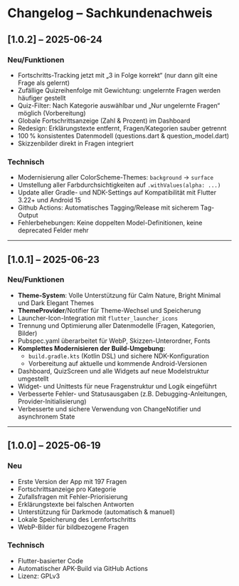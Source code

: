 # Changelog – Sachkundenachweis

## [1.0.2] – 2025-06-24

### Neu/Funktionen
- Fortschritts-Tracking jetzt mit „3 in Folge korrekt“ (nur dann gilt eine Frage als gelernt)
- Zufällige Quizreihenfolge mit Gewichtung: ungelernte Fragen werden häufiger gestellt
- Quiz-Filter: Nach Kategorie auswählbar und „Nur ungelernte Fragen“ möglich (Vorbereitung)
- Globale Fortschrittsanzeige (Zahl & Prozent) im Dashboard
- Redesign: Erklärungstexte entfernt, Fragen/Kategorien sauber getrennt
- 100 % konsistentes Datenmodell (questions.dart & question_model.dart)
- Skizzenbilder direkt in Fragen integriert

### Technisch
- Modernisierung aller ColorScheme-Themes: `background` → `surface`
- Umstellung aller Farbdurchsichtigkeiten auf `.withValues(alpha: ...)`
- Update aller Gradle- und NDK-Settings auf Kompatibilität mit Flutter 3.22+ und Android 15
- Github Actions: Automatisches Tagging/Release mit sicherem Tag-Output
- Fehlerbehebungen: Keine doppelten Model-Definitionen, keine deprecated Felder mehr

---

## [1.0.1] – 2025-06-23

### Neu/Funktionen
- **Theme-System**: Volle Unterstützung für Calm Nature, Bright Minimal und Dark Elegant Themes
- **ThemeProvider**/Notifier für Theme-Wechsel und Speicherung
- Launcher-Icon-Integration mit `flutter_launcher_icons`
- Trennung und Optimierung aller Datenmodelle (Fragen, Kategorien, Bilder)
- Pubspec.yaml überarbeitet für WebP, Skizzen-Unterordner, Fonts
- **Komplettes Modernisieren der Build-Umgebung:**
  - `build.gradle.kts` (Kotlin DSL) und sichere NDK-Konfiguration
  - Vorbereitung auf aktuelle und kommende Android-Versionen
- Dashboard, QuizScreen und alle Widgets auf neue Modelstruktur umgestellt
- Widget- und Unittests für neue Fragenstruktur und Logik eingeführt
- Verbesserte Fehler- und Statusausgaben (z.B. Debugging-Anleitungen, Provider-Initialisierung)
- Verbesserte und sichere Verwendung von ChangeNotifier und asynchronem State

---

## [1.0.0] – 2025-06-19

### Neu
- Erste Version der App mit 197 Fragen
- Fortschrittsanzeige pro Kategorie
- Zufallsfragen mit Fehler-Priorisierung
- Erklärungstexte bei falschen Antworten
- Unterstützung für Darkmode (automatisch & manuell)
- Lokale Speicherung des Lernfortschritts
- WebP-Bilder für bildbezogene Fragen

### Technisch
- Flutter-basierter Code
- Automatischer APK-Build via GitHub Actions
- Lizenz: GPLv3
